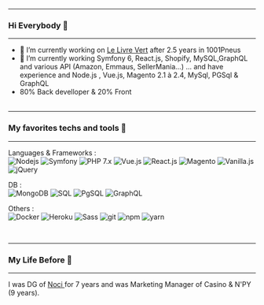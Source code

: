 ---------------------------
### Hi Everybody 👋        
---------------------------

- 🔭 I’m currently working on  <a href="https://www.lelivrevert.fr" > Le Livre Vert</a> after 2.5 years in 1001Pneus
- 🌱 I’m currently working Symfony 6, React.js, Shopify, MySQL,GraphQL and various API (Amazon, Emmaus, SellerMania...)  ... and have experience and Node.js , Vue.js, Magento 2.1 à 2.4, MySql, PGSql & GraphQL
- 80% Back develloper & 20% Front
</br></br>
---------------------------------
### My favorites techs and tools  🔭
---------------------------------

<p> <span> 
Languages & Frameworks :
</span> </br>
<img alt="Nodejs" src="https://img.shields.io/badge/-Nodejs-43853d?style=flat-square&logo=Node.js&logoColor=white" />
<img alt="Symfony" src="https://img.shields.io/badge/jQuery-0769AD?logo=jquery&logoColor=fff" />
<img alt="PHP 7.x" src="https://img.shields.io/badge/-PHP 7x-FFC0CB?style=flat-square&logo=php&logoColor=black" />
<img alt="Vue.js" src="https://img.shields.io/badge/-Vue-048b9a?style=flat-square&logo=vue.js&logoColor=white" />
<img alt="React.js" src="https://img.shields.io/badge/React-%2320232a.svg?logo=react&logoColor=%2361DAFB" />
<img alt="Magento" src="https://img.shields.io/badge/-Magento-472b2b?style=flat-square&logo=magento&logoColor=000000" />
<img alt="Vanilla.js" src="https://img.shields.io/badge/-Vanilla-yellow?style=flat-square&logo=javascript&logoColor=white" />
<img alt="jQuery" src="https://img.shields.io/badge/jQuery-0769AD?logo=jquery&logoColor=fff" />
</p>

<p> 
<span> 
DB :
</span> </br>
<img alt="MongoDB" src="https://img.shields.io/badge/-MongoDB-13aa52?style=flat-square&logo=mongodb&logoColor=white" />
<img alt="SQL" src="https://img.shields.io/badge/-SQL-violet?style=flat-square&logo=Mysql&logoColor=black" />
<img alt="PgSQL" src="https://img.shields.io/badge/Postgres-%23316192.svg?logo=postgresql&logoColor=white" />
<img alt="GraphQL" src="https://img.shields.io/badge/GraphQL-E434AA??style=flat-square&logo=graphql&logoColor=white" />
</p>

<p> <span> 
Others :
</span> </br>
<img alt="Docker" src="https://img.shields.io/badge/-Docker-46a2f1?style=flat-square&logo=docker&logoColor=white" /> 
<img alt="Heroku" src="https://img.shields.io/badge/-Heroku-430098?style=flat-square&logo=heroku&logoColor=white" />
<img alt="Sass" src="https://img.shields.io/badge/-Sass-CC6699?style=flat-square&logo=sass&logoColor=white" />
<img alt="git" src="https://img.shields.io/badge/-Git-F05032?style=flat-square&logo=git&logoColor=white" />
<img alt="npm" src="https://img.shields.io/badge/-NPM-CB3837?style=flat-square&logo=npm&logoColor=white" />
<img alt="yarn" src="https://img.shields.io/badge/-Yarn-9c0705?style=flat-square&logo=yarn&logoColor=white" />
</p>
</br>

---------------------
### My Life Before 🦄
---------------------

I was DG of <a href="https://www.noci.io/"> Noci </a> for 7 years and  was Marketing Manager of Casino & N'PY (9 years).
